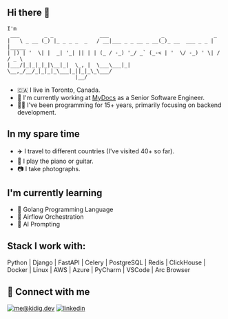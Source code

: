 ## Hi there 👋

```
I'm
 ___        _ _               ___                 _                _       
|   \ _ __ (_) |_ _ _ _  _   / __|___ _ _ __ _ __(_)_ __  ___ _ _ | |_____ 
| |) | '  \| |  _| '_| || | | (_ / -_) '_/ _` (_-< | '  \/ -_) ' \| / / _ \
|___/|_|_|_|_|\__|_|  \_, |  \___\___|_| \__,_/__/_|_|_|_\___|_||_|_\_\___/
                      |__/                                                 
```

* 🇨🇦 I live in Toronto, Canada.  
* 📁 I'm currently working at [MyDocs](https://mydocs.global) as a Senior Software Engineer.  
* 👨‍💻 I've been programming for 15+ years, primarily focusing on backend development.  


## In my spare time

* ✈️ I travel to different countries (I've visited 40+ so far).  
* 🎹 I play the piano or guitar.  
* 📷 I take photographs.  


## I'm currently learning

* 🎯 Golang Programming Language  
* 🎯 Airflow Orchestration  
* 🎯 AI Prompting  


## Stack I work with:

Python | Django | FastAPI | Celery | PostgreSQL | Redis | ClickHouse | Docker | Linux | AWS | Azure | PyCharm | VSCode | Arc Browser


## 🤝 Connect with me

[![me@kidig.dev](https://img.shields.io/badge/me@kidig.dev%20-%23E62B1E.svg?&style=for-the-badge&logoColor=white)](mailto:me@kidig.dev) [![linkedin](https://img.shields.io/badge/linkedin%20-%230077B5.svg?&style=for-the-badge&logo=linkedin&logoColor=white)](https://www.linkedin.com/in/gerasimenko/)



<!--
**kidig/kidig** is a ✨ _special_ ✨ repository because its `README.md` (this file) appears on your GitHub profile.

Here are some ideas to get you started:

- 🔭 I’m currently working on ...
- 🌱 I’m currently learning ...
- 👯 I’m looking to collaborate on ...
- 🤔 I’m looking for help with ...
- 💬 Ask me about ...
- 📫 How to reach me: ...
- 😄 Pronouns: ...
- ⚡ Fun fact: ...
-->
